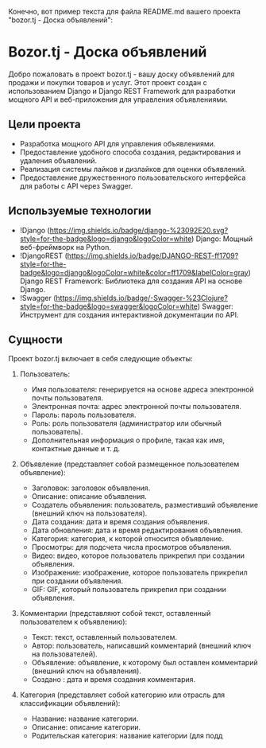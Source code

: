 Конечно, вот пример текста для файла README.md вашего проекта "bozor.tj - Доска объявлений": 
# Bozor.tj - Доска объявлений 
 
Добро пожаловать в проект bozor.tj - вашу доску объявлений для продажи и покупки товаров и услуг. Этот проект создан с использованием Django и Django REST Framework для разработки мощного API и веб-приложения для управления объявлениями. 
 
## Цели проекта 
 
- Разработка мощного API для управления объявлениями. 
- Предоставление удобного способа создания, редактирования и удаления объявлений. 
- Реализация системы лайков и дизлайков для оценки объявлений. 
- Предоставление дружественного пользовательского интерфейса для работы с API через Swagger. 
 
## Используемые технологии 
 
- !Django (https://img.shields.io/badge/django-%23092E20.svg?style=for-the-badge&logo=django&logoColor=white) Django: Мощный веб-фреймворк на Python. 
- !DjangoREST (https://img.shields.io/badge/DJANGO-REST-ff1709?style=for-the-badge&logo=django&logoColor=white&color=ff1709&labelColor=gray) Django REST Framework: Библиотека для создания API на основе Django. 
- !Swagger (https://img.shields.io/badge/-Swagger-%23Clojure?style=for-the-badge&logo=swagger&logoColor=white) Swagger: Инструмент для создания интерактивной документации по API. 
 
## Сущности 
 
Проект bozor.tj включает в себя следующие объекты: 
 
1. Пользователь: 
    - Имя пользователя: генерируется на основе адреса электронной почты пользователя. 
    - Электронная почта: адрес электронной почты пользователя. 
    - Пароль: пароль пользователя. 
    - Роль: роль пользователя (администратор или обычный пользователь). 
    - Дополнительная информация о профиле, такая как имя, контактные данные и т. д. 
 
2. Объявление (представляет собой размещенное пользователем объявление): 
    - Заголовок: заголовок объявления. 
    - Описание: описание объявления. 
    - Создатель объявления: пользователь, разместивший объявление (внешний ключ на пользователя). 
    - Дата создания: дата и время создания объявления. 
    - Дата обновления: дата и время редактирования объявления. 
    - Категория: категория, к которой относится объявление. 
    - Просмотры: для подсчета числа просмотров объявления. 
    - Видео: видео, которое пользователь прикрепил при создании объявления. 
    - Изображение: изображение, которое пользователь прикрепил при создании объявления. 
    - GIF: GIF, который пользователь прикрепил при создании объявления. 
 
3. Комментарии (представляют собой текст, оставленный пользователем к объявлению): 
      - Текст: текст, оставленный пользователем. 
      - Автор: пользователь, написавший комментарий (внешний ключ на пользователей). 
      - Объявление: объявление, к которому был оставлен комментарий (внешний ключ на объявления). 
      - Создано : дата и время создания комментария. 
 
4. Категория (представляет собой категорию или отрасль для классификации объявлений): 
    - Название: название категории. 
    - Описание: описание категории. 
    - Родительская категория: название категории (для подд